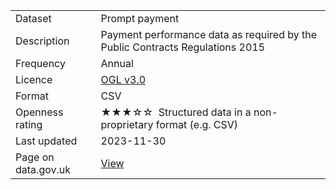 <table>
<tr>
	<td>Dataset</td>
	<td>Prompt payment</td>
</tr>
<tr>
	<td>Description</td>
	<td>Payment performance data as required by the Public Contracts Regulations 2015</td>
</tr>
<tr>
	<td>Frequency</td>
	<td>Annual</td>
</tr>
<tr>
	<td>Licence</td>
	<td><a href="http://www.nationalarchives.gov.uk/doc/open-government-licence/version/3/">OGL v3.0</a></td>
</tr>
<tr>
	<td>Format</td>
	<td>CSV</td>
</tr>
<tr>
	<td>Openness rating</td>
	<td>&#9733&#9733&#9733&#9734&#9734&nbsp; Structured data in a non-proprietary format (e.g. CSV)</td>
</tr>
<tr>
	<td>Last updated</td>
	<td>2023-11-30</td>
</tr>
<tr>
	<td>Page on data.gov.uk</td>
	<td><a href="https://data.gov.uk/dataset/4eb0bea9-f089-4b02-b324-103a4b5bbc11/prompt-payment">View</a></td>
</tr>
</table>
